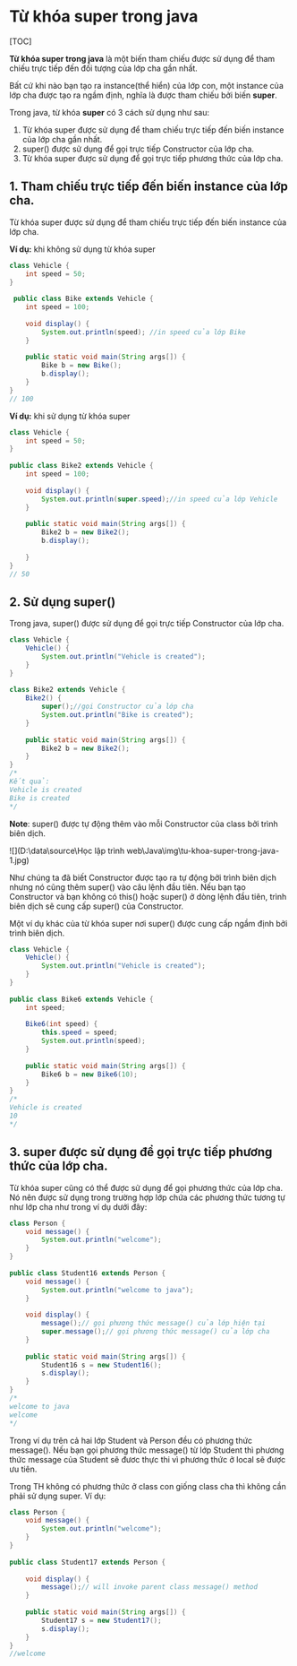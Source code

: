 # Từ khóa super trong java

[TOC]

**Từ khóa super trong java** là một biến tham chiếu được sử dụng để tham chiếu trực tiếp đến đối tượng của lớp cha gần nhất.

Bất cứ khi nào bạn tạo ra instance(thể hiển) của lớp con, một instance của lớp cha được tạo ra ngầm định, nghĩa là được tham chiếu bởi biến **super**.

Trong java, từ khóa **super** có 3 cách sử dụng như sau:

1. Từ khóa super được sử dụng để tham chiếu trực tiếp đến biến instance của lớp cha gần nhất.
2. super() được sử dụng để gọi trực tiếp Constructor của lớp cha.
3. Từ khóa super được sử dụng để gọi trực tiếp phương thức của lớp cha.

## 1. Tham chiếu trực tiếp đến biến instance của lớp cha.

Từ khóa super được sử dụng để tham chiếu trực tiếp đến biến instance của lớp cha.

**Ví dụ:** khi không sử dụng từ khóa super

```java
class Vehicle {
    int speed = 50;
}
 
 public class Bike extends Vehicle {
    int speed = 100;
 
    void display() {
        System.out.println(speed); //in speed của lớp Bike   
    }
 
    public static void main(String args[]) {
        Bike b = new Bike();
        b.display();
    }
}
// 100
```

**Ví dụ:** khi sử dụng từ khóa super

```java
class Vehicle {
    int speed = 50;
}
 
public class Bike2 extends Vehicle {
    int speed = 100;
 
    void display() {
        System.out.println(super.speed);//in speed của lớp Vehicle  
    }
 
    public static void main(String args[]) {
        Bike2 b = new Bike2();
        b.display();
 
    }
}
// 50
```

## 2. Sử dụng super()

Trong java, super() được sử dụng để gọi trực tiếp Constructor của lớp cha.

```java
class Vehicle {
    Vehicle() {
        System.out.println("Vehicle is created");
    }
}
 
class Bike2 extends Vehicle {
    Bike2() {
        super();//gọi Constructor của lớp cha  
        System.out.println("Bike is created");
    }
 
    public static void main(String args[]) {
        Bike2 b = new Bike2();
    }
}
/*
Kết quả:
Vehicle is created
Bike is created
*/
```

**Note**: super() được tự động thêm vào mỗi Constructor của class bởi trình biên dịch.

![](D:\data\source\Học lập trình web\Java\img\tu-khoa-super-trong-java-1.jpg)

Như chúng ta đã biết Constructor được tạo ra tự động bởi trình biên dịch nhưng nó cũng thêm super() vào câu lệnh đầu tiên. Nếu bạn tạo Constructor và bạn không có this() hoặc super() ở dòng lệnh đầu tiên, trình biên dịch sẽ cung cấp super() của Constructor.

Một ví dụ khác của từ khóa super nơi super() được cung cấp ngầm định bởi trình biên dịch.

```java
class Vehicle {
    Vehicle() {
        System.out.println("Vehicle is created");
    }
}
 
public class Bike6 extends Vehicle {
    int speed;
 
    Bike6(int speed) {
        this.speed = speed;
        System.out.println(speed);
    }
 
    public static void main(String args[]) {
        Bike6 b = new Bike6(10);
    }
}
/*
Vehicle is created
10
*/
```

## 3. super được sử dụng để gọi trực tiếp phương thức của lớp cha.

Từ khóa super cũng có thể được sử dụng để gọi phương thức của lớp cha. Nó nên được sử dụng trong trường hợp lớp chứa các phương thức tương tự như lớp cha như trong ví dụ dưới đây:

```java
class Person {
    void message() {
        System.out.println("welcome");
    }
}
 
public class Student16 extends Person {
    void message() {
        System.out.println("welcome to java");
    }
 
    void display() {
        message();// gọi phương thức message() của lớp hiện tại
        super.message();// gọi phương thức message() của lớp cha
    }
 
    public static void main(String args[]) {
        Student16 s = new Student16();
        s.display();
    }
}
/*
welcome to java
welcome
*/
```

Trong ví dụ trên cả hai lớp Student và Person đều có phương thức message(). Nếu bạn gọi phương thức message() từ lớp Student thì phương thức message của Student sẽ đươc thực thi vì phương thức ở local sẽ được ưu tiên.

Trong TH không có phương thức ở class con giống class cha thì không cần phải sử dụng super. Ví dụ:

```java
class Person {
    void message() {
        System.out.println("welcome");
    }
}
 
public class Student17 extends Person {
 
    void display() {
        message();// will invoke parent class message() method
    }
 
    public static void main(String args[]) {
        Student17 s = new Student17();
        s.display();
    }
}
//welcome
```

